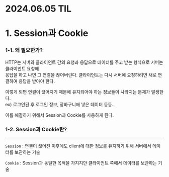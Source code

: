 #  2024.06.05 TIL

# 1. Session과  Cookie


### 1-1. 왜 필요한가?

HTTP는 서버와 클라이언트 간의 요청과 응답으로 데이터를 주고 받는 형식으로 서버는 클라이언트 요청에 <br> 응답을 하고 나면 그 연결을 끊어버린다. 클라이언트는 다시 서버에 요청하려면 새로 연결하여 응답을 받아야 한다.
<br>

이렇게 되면 연결이 끊어지기 때문에 유지되어야 하는 정보들이 사라지는 문제가 발생한다.<br>
ex) 로그인된 후 로그인 정보, 장바구니에 넣은 데이터 등등..

이를 해결하기 위해서 Session과 Cookie를 사용하게 된다.

### 1-2. Session과 Cookie란?
---
`Session` : 
연결이 끊어진 이후에도 client에 대한 정보를 유지하기 위해 서버에서 데이터를 보관하는 기술 
<br>

`Cookie` : Session과 동일한 목적을 가지지만 클라이언트 쪽에서 데이터를 보관하는 기술


